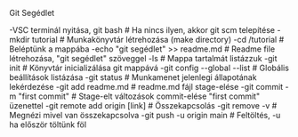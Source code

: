 Git Segédlet

-VSC terminál nyitása, git bash    # Ha nincs ilyen, akkor git scm telepítése
-mkdir tutorial                    # Munkakönyvtár létrehozása (make directory)
-cd /tutorial                      # Beléptünk a mappába
-echo "git segédlet" >> readme.md  # Readme file létrehozása, "git segédlet" szöveggel
-ls                                # Mappa tartalmát listázzuk
-git init                          # Könyvtár inicializálása git mappává
-git config --global --list        # Globális beállítások listázása
-git status                        # Munkamenet jelenlegi állapotának lekérdezése
-git add readme.md                 # readme.md fájl stage-elése
-git commit -m "first commit"      # Stage-elt változások commit-elése "first commit" üzenettel
-git remote add origin [link]      # Összekapcsolás
-git remove -v                     # Megnézi mivel van összekapcsolva
-git push -u origin main           # Feltöltés, -u ha először töltünk föl
